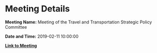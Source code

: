 # Meeting Details

**Meeting Name:** Meeting of the Travel and Transportation Strategic Policy Committee

**Date and Time:** 2019-02-11 10:00:00

**[Link to Meeting](https://www.limerick.ie/council/whats-on/meeting-travel-and-transportation-strategic-policy-committee-2)**
